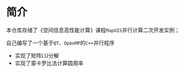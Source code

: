 # 简介

本仓库存储了《空间信息高性能计算》课程`MapGIS`并行计算二次开发实例；

自己编写了一个基于`QT`、`OpenMP`的`C++`并行程序

- 实现了矩阵LU分解
- 实现了蒙卡罗比法计算圆周率

